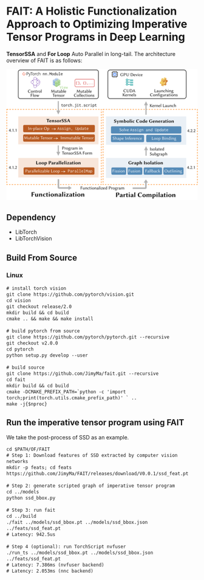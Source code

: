 # FAIT: A Holistic Functionalization Approach to Optimizing Imperative Tensor Programs in Deep Learning 
**TensorSSA** and **For Loop** Auto Parallel in long-tail.
The architecture overview of FAIT is as follows:

![arch_overview](docs/imgs/arch_overview.png)




## Dependency
- LibTorch
- LibTorchVision
## Build From Source
### Linux
```shell
# install torch vision
git clone https://github.com/pytorch/vision.git
cd vision
git checkout release/2.0
mkdir build && cd build
cmake .. && make && make install

# build pytorch from source
git clone https://github.com/pytorch/pytorch.git --recursive
git checkout v2.0.0
cd pytorch
python setup.py develop --user

# build source
git clone https://github.com/JimyMa/fait.git --recursive
cd fait
mkdir build && cd build
cmake -DCMAKE_PREFIX_PATH=`python -c 'import torch;print(torch.utils.cmake_prefix_path)' ` ..
make -j{$nproc}
```

## Run the imperative tensor program using FAIT
We take the post-process of SSD as an example.
```shell
cd $PATH/OF/FAIT
# Step 1: Download features of SSD extracted by computer vision networks
mkdir -p feats; cd feats
https://github.com/JimyMa/FAIT/releases/download/V0.0.1/ssd_feat.pt

# Step 2: generate scripted graph of imperative tensor program
cd ../models
python ssd_bbox.py

# Step 3: run fait
cd ../build
./fait ../models/ssd_bbox.pt ../models/ssd_bbox.json ../feats/ssd_feat.pt
# Latency: 942.5us

# Step 4 (optional): run TorchScript nvfuser
./run_ts ../models/ssd_bbox.pt ../models/ssd_bbox.json ../feats/ssd_feat.pt
# Latency: 7.386ms (nvfuser backend)
# Latency: 2.053ms (nnc backend)

```




